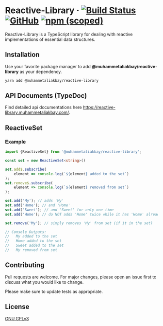 # Reactive-Library &middot; [![Build Status](https://travis-ci.org/muhammetaliakbay/reactive-library.svg?branch=master)](https://travis-ci.org/muhammetaliakbay/reactive-library) [![GitHub](https://img.shields.io/github/license/muhammetaliakbay/reactive-library)](https://opensource.org/licenses/GPL-3.0) [![npm (scoped)](https://img.shields.io/npm/v/@muhammetaliakbay/reactive-library)](https://www.npmjs.com/package/@muhammetaliakbay/reactive-library)

Reactive-Library is a TypeScript library for dealing with reactive implementations of essential data structures.

## Installation

Use your favorite package manager to add **@muhammetaliakbay/reactive-library** as your dependency.

```bash
yarn add @muhammetaliakbay/reactive-library
```

## API Documents (TypeDoc)

Find detailed api documentations here <https://reactive-library.muhammetaliakbay.com/>.

## ReactiveSet

### Example

```typescript
import {ReactiveSet} from '@muhammetaliakbay/reactive-library';

const set = new ReactiveSet<string>()

set.add$.subscribe(
    element => console.log(`${element} added to the set`)
);
set.remove$.subscribe(
    element => console.log(`${element} removed from set`)
);

set.add('My'); // adds 'My'
set.add('Home'); // and 'Home'
set.add('Sweet'); // and 'Sweet' for only one time
set.add('Home'); // do NOT adds 'Home' twice while it has 'Home' already (as a ideal set)

set.remove('My'); // simply removes 'My' from set (if it in the set)

// Console Outputs:
//   My added to the set
//   Home added to the set
//   Sweet added to the set
//   My removed from set
```

## Contributing
Pull requests are welcome. For major changes, please open an issue first to discuss what you would like to change.

Please make sure to update tests as appropriate.

## License
[GNU GPLv3](https://choosealicense.com/licenses/gpl-3.0/)

